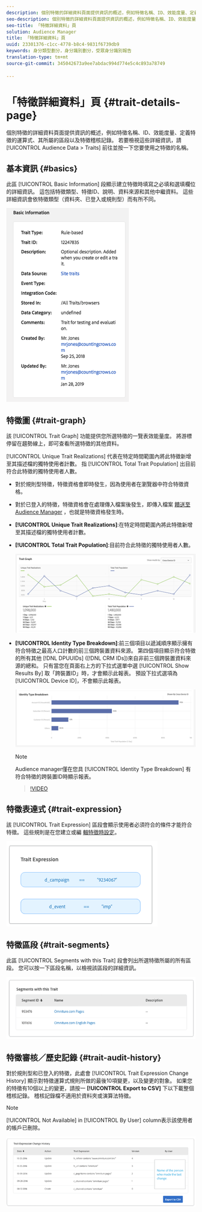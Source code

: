 ```yaml
---
description: 個別特徵的詳細資料頁面提供資訊的概述，例如特徵名稱、ID、效能度量、定義特徵的運算式、其所屬的區段以及特徵稽核記錄。 若要檢視這些詳細資訊，請前往「對象資料>特徵」，然後按一下您要使用之特徵的名稱。
seo-description: 個別特徵的詳細資料頁面提供資訊的概述，例如特徵名稱、ID、效能度量、定義特徵的運算式、其所屬的區段以及特徵稽核記錄。 若要檢視這些詳細資訊，請前往「對象資料>特徵」，然後按一下您要使用之特徵的名稱。
seo-title: 「特徵詳細資料」頁
solution: Audience Manager
title: 「特徵詳細資料」頁
uuid: 23301376-c1cc-4778-b8c4-9831f6739db9
keywords: 身分類型劃分，身分識別劃分，受眾身分識別報告
translation-type: tm+mt
source-git-commit: 345042673a9ee7abdac994d774e5c4c893a78749

---
```



# 「特徵詳細資料」頁 {#trait-details-page}

個別特徵的詳細資料頁面提供資訊的概述，例如特徵名稱、ID、效能度量、定義特徵的運算式、其所屬的區段以及特徵稽核記錄。 若要檢視這些詳細資訊，請 [!UICONTROL Audience Data > Traits] 前往並按一下您要使用之特徵的名稱。

## 基本資訊 {#basics}

此區 [!UICONTROL Basic Information] 段顯示建立特徵時填寫之必填和選填欄位的詳細資訊。 這包括特徵類型、特徵ID、說明、資料來源和其他中繼資料。 這些詳細資訊會依特徵類型（資料夾、已登入或規則型）而有所不同。

![](assets/basicInfo.png)

## 特徵圖 {#trait-graph}

該 [!UICONTROL Trait Graph] 功能提供您所選特徵的一覽表效能量度。 將游標停留在趨勢線上，即可查看所選特徵的其他資料。

[!UICONTROL Unique Trait Realizations] 代表在特定時間範圍內將此特徵新增至其描述檔的獨特使用者計數。 指 [!UICONTROL Total Trait Population] 出目前符合此特徵的獨特使用者人數。

* 對於規則型特徵，特徵資格會即時發生，因為使用者在瀏覽器中符合特徵資格。
* 對於已登入的特徵，特徵資格會在處理傳入檔案後發生，即傳入檔案 [饋送至Audience Manager](../../faq/faq-inbound-data-ingestion.md) ，也就是特徵資格發生時。
* **[!UICONTROL Unique Trait Realizations]**:在特定時間範圍內將此特徵新增至其描述檔的獨特使用者計數。
* **[!UICONTROL Total Trait Population]**:目前符合此特徵的獨特使用者人數。

   ![特徵圖](assets/trait-summary.png)

* **[!UICONTROL Identity Type Breakdown]**:前三個項目以遞減順序顯示擁有符合特徵之最高人口計數的前三個跨裝置資料來源。 第四個項目顯示符合特徵的所有其他 [!DNL DPUUIDs] ([!DNL CRM IDs])來自非前三個跨裝置資料來源的總和。 只有當您在頁面右上方的下拉式選單中選 [!UICONTROL Show Results By] 取「跨裝置ID」時，才會顯示此報表。 預設下拉式選項為 [!UICONTROL Device ID]，不會顯示此報表。

   ![特徵圖](assets/trait-identity.png)
   > [!NOTE]
   > Audience manager僅在您具 [!UICONTROL Identity Type Breakdown] 有符合特徵的跨裝置ID時顯示報表。

   >[!VIDEO](https://video.tv.adobe.com/v/27977/?captions=chi_hant)

## 特徵表達式 {#trait-expression}

該 [!UICONTROL Trait Expression] 區段會顯示使用者必須符合的條件才能符合特徵。 這些規則是在您建立或編 [輯特徵時設定](../../features/traits/about-trait-builder.md)。

![](assets/traitExpression.png)

## 特徵區段 {#trait-segments}

此區 [!UICONTROL Segments with this Trait] 段會列出所選特徵所屬的所有區段。 您可以按一下區段名稱，以檢視該區段的詳細資訊。

![](assets/traitSegments.png)

## 特徵審核／歷史記錄 {#trait-audit-history}

對於規則型和已登入的特徵，此處會 [!UICONTROL Trait Expression Change History] 顯示對特徵運算式規則所做的最後10項變更，以及變更的對象。 如果您的特徵有10個以上的變更，請按一 **[!UICONTROL Export to CSV]** 下以下載整個稽核記錄。 稽核記錄檔不適用於資料夾或演算法特徵。

>[!NOTE]
>
>[!UICONTROL Not Available] in [!UICONTROL By User] column表示該使用者的帳戶已刪除。

![](assets/traitHistory.png)